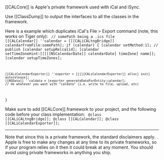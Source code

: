 [[CALCore]] is Apple's private framework used with iCal and iSync.

Use [[ClassDump]] to output the interfaces to all the classes in the framework.

Here is a example which duplicates iCal's File > Export command (note, this works on Tiger only):
<code>
// somePath being a .ics file
[[CALCalendar]] ''calendar = [[[CALiCALtngBridge]] calendarFromFile:somePath];
if (calendar)
{
	[calendar setMethod:1];  // publish
	[calendar setupRelcalid];
	[calendar setTimeZoneHint:[[[[[NSCalendarDate]] calendarDate] timeZone] name]];
	[calendar setupTimeZones];
	
	[[CALiCalendarExporter]] ''exporter = [[[[[CALiCalendarExporter]] alloc] init] autorelease];
	[[NSData]] ''caldata = [exporter generateDataForEntity:calendar];
	// do whatever you want with "caldata" (i.e. write to file, upload, etc)
}
</code>

Make sure to add [[CALCore]].framework to your project, and the following code before your class implementation:
<code>
@class [[CALiCALtngBridge]];
@class [[CALCalendar]];
@class [[CALiCalendarExporter]];
</code>

----
Note that since this is a private framework, the standard disclaimers apply. Apple is free to make any changes at any time to its private frameworks, so if your program relies on it then it could break at any moment. You should avoid using private frameworks in anything you ship.